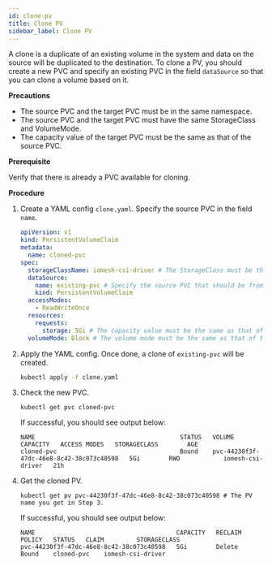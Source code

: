 ```yaml
---
id: clone-pv
title: Clone PV
sidebar_label: Clone PV
---
```


A clone is a duplicate of an existing volume in the system and data on the source will be duplicated to the destination. To clone a PV, you should create a new PVC and specify an existing PVC in the field `dataSource` so that you can clone a volume based on it.

**Precautions**
- The source PVC and the target PVC must be in the same namespace.
- The source PVC and the target PVC must have the same StorageClass and VolumeMode.
- The capacity value of the target PVC must be the same as that of the source PVC.

**Prerequisite**

Verify that there is already a PVC available for cloning.

**Procedure**
1. Create a YAML config `clone.yaml`. Specify the source PVC in the field `name`.

    ```yaml
    apiVersion: v1
    kind: PersistentVolumeClaim
    metadata:
      name: cloned-pvc
    spec:
      storageClassName: iomesh-csi-driver # The StorageClass must be the same as that of the source PVC.
      dataSource:
        name: existing-pvc # Specify the source PVC that should be from the same namespace as the target PVC. 
        kind: PersistentVolumeClaim
      accessModes:
        - ReadWriteOnce
      resources:
        requests:
          storage: 5Gi # The capacity value must be the same as that of the source volume.
      volumeMode: Block # The volume mode must be the same as that of the source PVC.
    ```

2. Apply the YAML config. Once done, a clone of `existing-pvc` will be created.

    ```bash
    kubectl apply -f clone.yaml
    ``` 
   
3. Check the new PVC.

    ```
    kubectl get pvc cloned-pvc
    ```
   If successful, you should see output below:
    ```output
    NAME                                        STATUS   VOLUME                                     CAPACITY   ACCESS MODES   STORAGECLASS        AGE
    cloned-pvc                                  Bound    pvc-44230f3f-47dc-46e8-8c42-38c073c40598   5Gi        RWO            iomesh-csi-driver   21h   
    ```
4. Get the cloned PV.
    ```shell
    kubectl get pv pvc-44230f3f-47dc-46e8-8c42-38c073c40598 # The PV name you get in Step 3.
    ```

    If successful, you should see output below:
    ```output
    NAME                                       CAPACITY   RECLAIM POLICY   STATUS   CLAIM         STORAGECLASS
    pvc-44230f3f-47dc-46e8-8c42-38c073c40598   5Gi        Delete           Bound    cloned-pvc    iomesh-csi-driver
    ```